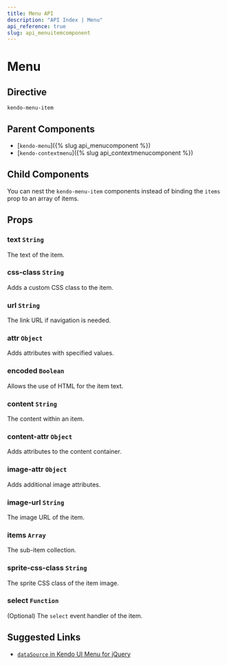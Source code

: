 ```yaml
---
title: Menu API
description: "API Index | Menu"
api_reference: true
slug: api_menuitemcomponent
---
```


# Menu

## Directive

`kendo-menu-item`

## Parent Components

* [`kendo-menu`]({% slug api_menucomponent %})
* [`kendo-contextmenu`]({% slug api_contextmenucomponent %})

## Child Components

You can nest the `kendo-menu-item` components instead of binding the `items` prop to an array of items.

## Props

### text `String`

The text of the item.

### css-class `String`

Adds a custom CSS class to the item.

### url `String`

The link URL if navigation is needed.

### attr `Object`

Adds attributes with specified values.

### encoded `Boolean`

Allows the use of HTML for the item text.

### content `String`

The content within an item.

### content-attr `Object`

Adds attributes to the content container.

### image-attr `Object`

Adds additional image attributes.

### image-url `String`

The image URL of the item.

### items `Array`

The sub-item collection.

### sprite-css-class `String`

The sprite CSS class of the item image.

### select `Function`

(Optional) The `select` event handler of the item.

## Suggested Links

* [`dataSource` in Kendo UI Menu for jQuery](https://docs.telerik.com/kendo-ui/api/javascript/ui/menu/configuration/datasource)
